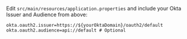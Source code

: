Edit `src/main/resources/application.properties` and include your Okta Issuer and Audience from above:

```properties
okta.oauth2.issuer=https://${yourOktaDomain}/oauth2/default
okta.oauth2.audience=api://default # Optional
```
